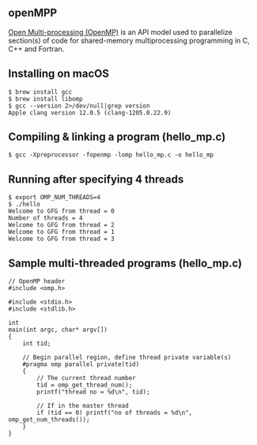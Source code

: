 ## openMPP
[Open Multi-processing (OpenMP)](https://www.openmp.org) is an API model used to parallelize section(s) of code for shared-memory multiprocessing programming in C, C++ and Fortran.
## Installing on macOS
```
$ brew install gcc
$ brew install libomp
$ gcc --version 2>/dev/null|grep version
Apple clang version 12.0.5 (clang-1205.0.22.9)
```
## Compiling & linking a program (hello_mp.c)
```
$ gcc -Xpreprocessor -fopenmp -lomp hello_mp.c -o hello_mp
```
## Running after specifying 4 threads
```
$ export OMP_NUM_THREADS=4
$ ./hello
Welcome to GFG from thread = 0
Number of threads = 4
Welcome to GFG from thread = 2
Welcome to GFG from thread = 1
Welcome to GFG from thread = 3
```
## Sample multi-threaded programs (hello_mp.c)
```
// OpenMP header
#include <omp.h>

#include <stdio.h>
#include <stdlib.h>

int
main(int argc, char* argv[])
{
    int tid;

    // Begin parallel region, define thread private variable(s)
    #pragma omp parallel private(tid)
    {   
        // The current thread number
        tid = omp_get_thread_num(); 
        printf("thread no = %d\n", tid);
        
        // If in the master thread
        if (tid == 0) printf("no of threads = %d\n", omp_get_num_threads());
    }
}
```
